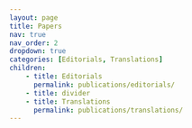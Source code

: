 ```yaml
---
layout: page
title: Papers
nav: true
nav_order: 2
dropdown: true
categories: [Editorials, Translations]
children:
    - title: Editorials
      permalink: publications/editorials/
    - title: divider
    - title: Translations
      permalink: publications/translations/
---
```

